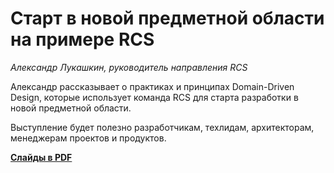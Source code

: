 # Старт в новой предметной области на примере RCS

_Александр Лукашкин, руководитель направления RCS_

Александр рассказывает о практиках и принципах Domain-Driven Design, которые использует команда RCS для старта разработки в новой предметной области. 

Выступление будет полезно разработчикам, техлидам, архитекторам, менеджерам проектов и продуктов.

**[Слайды в PDF](rcs.pdf)**
